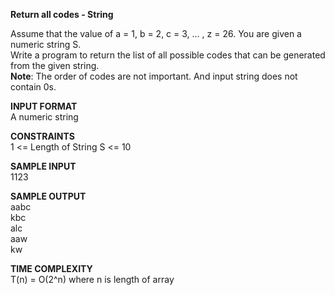 **Return all codes - String**

Assume that the value of a = 1, b = 2, c = 3, ... , z = 26. You are given a numeric string S.\
Write a program to return the list of all possible codes that can be generated from the given string.\
**Note**: The order of codes are not important. And input string does not contain 0s.

**INPUT FORMAT**\
A numeric string

**CONSTRAINTS**\
1 <= Length of String S <= 10

**SAMPLE INPUT**\
1123

**SAMPLE OUTPUT**\
aabc\
kbc\
alc\
aaw\
kw

**TIME COMPLEXITY**\
T(n) = O(2^n) where n is length of array